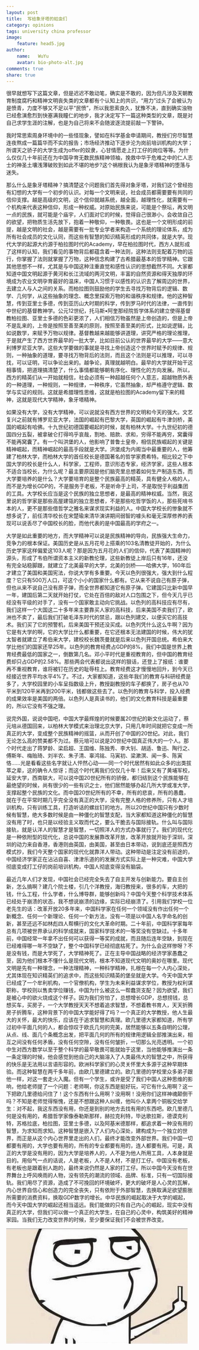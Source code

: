 ```yaml
---
layout: post
title:  写给象牙塔的蛀虫们
category: opinions
tags: university china professor
image:
    feature: head5.jpg
author:
    name:   WuYu
    avatar: bio-photo-alt.jpg
comments: true
share: true
---
```


很早就想写下这篇文章，但是迟迟不敢动笔，确实是不敢的，因为但凡涉及天朝教育制度腐朽和精神文明丧失类的文章都有个认知上的共识，“用力”过头了会被认为是愤青，力度不够又不足以平“民愤”，所以我思索良久，犹豫不决，直到确实浊物已经愈演愈烈到快塞满我瞳仁的地步，我才决定写下一篇这种类型的文章，既是对自己求学生涯的注解，也是为自己将来不会随波逐流提前敲一下警钟。

我时常思索周身环境中的一些怪现象，譬如在科学基金申请期间，教授们穷尽智慧连夜熬成一篇篇华而不实的报告；市场经济推动下逐步沦为岗前培训机构的大学；所谓天之骄子的大学生成为offer的奴隶，心甘情愿走上打工仔的岗位等等。为什么仅仅几十年前还在为中国孕育无数民族精神领袖，挽救中华于危难之中的仁人志士的神圣土壤浅薄破败到如此不堪的地步?这个祸根我认为是象牙塔精神的堕落与迷失。

那么什么是象牙塔精神？搞清楚这个问题我们首先得对象牙塔，对我们这个曾经抱有幻想的大学有一个初步的认识。对每一个文明来说，社会成员都需要要有共同的信仰支撑。越是高级的文明，这个信仰就越系统，越全面，越理性化，就需要有一个机构来代表这种信仰，形成一种权威。对原始民族来说，可能是个祭坛，再文明一点的民族，就可能是个庙宇，人们面对它的时候，觉得自己很渺小，会收敛自己的欲望，把物质生活先放下，抱着一种敬仰，一种敬畏。这也是一个文明形成的前提，越是文明的社会，越是需要有一批专业学者来构造一个系统的理论体系，成为所有社会成员的文化认同，而这些有智慧的知识精英形成的共同体，就是大学。现代大学的起源大约源于柏拉图时代的Academy，早在柏拉图时代，西方人就形成了这样的认知，我们看见的事物背后都蕴含着一种法则，这种法则支配着万物的运行，你掌握了法则就掌握了万物，这种信念构建了古希腊最基本的哲学精神。它跟其他思想不一样，尤其是与中国这种注重直觉和感性认识的思想截然不同。大家都知道中国文明起源于黄河和长江流域的两河文明，丰富的自然资源和得天独厚的环境成为农业文明孕育最好的温床，中国人习惯于以感性的认识去了解周边的世界，去建立人与人之间的关系。而柏拉图则鼓励他的学生去寻找万物背后的逻辑、数学、几何学，从这些抽象的理念、概念里探索万物的和谐秩序和规律。他的这种智慧，传到亚里士多德，传到亚历山大时期的科学，传到罗马时代的法律，一直传到中世纪的基督教神学。公元12世纪，托马斯•阿奎那经院哲学体系的建立使得基督教柏拉图、亚里士多德的色彩更浓了，人们相信万物虽然是上帝创造的，但是上帝不是乱来的，上帝是按照至善至美的原则，按照至善至美的形式，比如说逻辑，比如说数学，来赋予万物以规律。基督教越来越能够讲道理，讲究严格的理论推理，于是就产生了西方世界最早的一批大学，比如目前公认的世界最早的大学——意大利博罗尼亚大学。这些大学要做的事就是寻找上帝创造这个世界时赋予的规律、规则，一种抽象的道理，要寻找万物背后的法则，而且这个法则是可以推理，可以寻找，可以证明，可以争论出来的。越争论，真理就越明白。最早的大学就开始干这相事情，把道理搞清楚了，什么事情都能够朝有序化、理性化的方向发展。所以，西方的精英们从一开始就相信，社会必须有一种超越任何个人意志，超越物质外表的一种道理，一种规则，一种规律，一种秩序，它虽然抽象，却严格遵守逻辑、数学与实证的规则。这就是希腊理性思维，这就是柏拉图的Academy留下来的精神，这就是现代大学精神，象牙塔精神。

如果没有大学，没有大学精神，可以说就没有西方世界的文明和今天的强大。文艺复兴之前就有博罗尼亚大学，法国的崛起有巴黎大学，英国的崛起有牛津剑桥，美国的崛起有哈佛。十九世纪初德国要崛起的时候，就有柏林大学。十九世纪初的德国四分五裂，被拿破仑打得呜乎哀哉，割地、赔款、求和，穷得不能再穷，窝囊得不能再窝囊了。有一个叫洪堡的人，他影响了普鲁士皇帝，相信民族崛起的关键是精神崛起，而精神崛起的最高手段就是大学。洪堡成为内阁当中最重要的人，他筹建了柏林大学，而柏林大学的首任校长是德国著名的哲学家费希特。相比较之下中国大学的校长是什么人，科学家，工程师，意识形态专家，经济学家，这些人根本不适合当校长，为什么呢？最主要原因是他们脑壳里总想着如何生产制造东西，而大学要培养的是什么？大学要培育的是整个民族最高的精英，具有健全人格的人，而不是为增长GDP的，不是服务于老板，不是听命于上司，不是取悦于利益集团的工具。大学校长应当是这个民族的独立思想者，是最高的精神权威。当然，我这里说的哲学家是那些高屋建瓴的独立思想者，不是那些吃哲学饭的人，那些死啃书本的人，更不是那些借哲学之雅名来谋求现实利益的人。中国大学校长的惨象就不想多说了，前任清华校长在宋楚瑜来清华演讲期间弱智的噱头和毫无深厚修养的表现可以说丢尽了中国校长的脸，而他代表的是中国最高的学府之一。

大学是如此重要的地方，而大学精神可以说是民族精神的导向，民族强大生命力，竞争力的根本保证。美国历史是从五月花号上搭乘的103名清教徒开始的，为什么历史学家这样偏爱这103人呢？那是因为五月花的人们的信仰，代表了美国精神的源头，形成了韦伯所谓资本主义的新教伦理，这些新教徒上岸后只有16年，还没有完全站稳脚跟，就建立了北美最早的大学，北美的剑桥——哈佛大学，160年后才建立了美国和美国宪法，你说大学有多重要。今天以色列很强大，强大到什么程度？它只有500万人口，可这个小小的国家什么都有。它从来不说自己有原子弹，但也从来不说自己没有原子弹，而全世界都知道它有原子弹。它建国只比新中国早一年，建国后第二天就开始打仗，它处在百倍的敌对人口包围之下，但今天几乎已经没有平级的对手了，没有一个国家敢主动向它挑战。以色列的高科技应有尽有，我们这样一个大国这二十多年来主要靠买人家的高科技，后来美国不卖我们了，欧洲也不卖了，最后我们打破毛泽东时代的禁忌，跟以色列建交，以便买它的高技术。我们买了它的预警机，后来美国干预还没买成。以色列凭什么这么牛啊？因为它是有大学的啊，它的大学比什么都重要，在它还根本无法建国的时候，伟大的犹太智者就建立了希伯来大学，建校校长魏茨曼就是后来以色列开国总统。希伯来大学比他们的国家还早25年。以色列的教育经费占GDP的8%，我们中国是世界上教育经费最低的国家之一，倒数第几名。邓小平时代是重视教育的，但中国的教育经费却只占GDP的2.58%。那些两会代表都说出这样的狠话，还登上了报纸：谁要再不重视教育，谁将被钉在历史的耻辱柱上。教育经费这才慢慢地回升，到今天已经接近世界平均水平4%了。不过，大家都知道，这些年我们的教育与科研经费是多了，大学校园里的小车呈指数级上升，教授副教授的车子都换了，房子也从70平米到120平米再到200平米，钱都做这些去了。以色列的教育与科学，投入经费的成果效率是美国的两倍。以色列人是真读书的，他们的文化教育科技是最重要的，所以它没有不强之理。

说完外国，说说中国吧，中国大学最辉煌的时候要属20世纪的新文化运动了，蔡元培从德国回来，以柏林大学模式来治理北京大学，只用几年时间就把它变成一所真正的大学，变成整个民族精神的摇篮，从而开创了中国的20世纪。对此，我们无论怎么高的赞美都不为过。蔡元培可以说是20世纪中国真正伟大的一个人。那个时代走出了蒋梦龄、梁启超、王国维、陈独秀、李大钊、胡适、鲁迅、陶行之、傅斯年、梅贻琦、刘半农、朱子清、辜鸿铭、马寅初、梁漱溟、闻一多、陈寅恪……光是看看这些名字就让人怦然心动——同一个时代居然有如此众多的出类拔萃之辈，这的确令人惊讶；而这个时代离我们仅仅几十年！后来又有了黄埔军校，延安大学，西南联大，可以说中国20世纪所有的骄傲，都归结到这个民族能够在最绝望的时候，尚有很少的一些有识之士，他们居然能够办起几所大学或准大学，支撑起整个民族的文化。而中国20世纪所有的不幸，所有的悲哀，所有的愚蠢，就在于在平常时期几乎完全没有真正的大学，没有完整人格的修养所，只有人才培训机构，只有训练工具，打造听话的螺丝钉的地方。所以20世纪中国只有少数时候有智慧，绝大多数时候是由一种僵化的智慧支配，当大家都知道这种僵化的智慧没有用了时，也只是以经验主义取而代之，要么干脆去与国际接轨。什么叫与国际接轨，就是认洋人的智慧才是智慧，一切照洋人的方式办事就行了。我们的现代化是一种依附型的现代化，总说中国的发展靠改革开放，改革开放就开始于深圳，深圳的动力来自香港，香港则由英国，由美国，甚至由日本带动，说到底还是照西方模式抄，我们今天整个国家的现代化就靠洋人带动。这种带动是注定没有前途的，中国经济学家正在沾沾自喜、津津乐道的的发展方式实际上是一种灾难，中国大学彻底变成打工仔的岗前培训机构，中国人彻底变得没有脑袋。

最近几年人们才发现，中国社会已经完全失去了自主开发与创新能力。要自主创新，怎么搞啊？建几个院士楼，引几个洋教授，海归教授来，很多的车，大把的钱，什么工程，什么学者，什么博导群，能够创新吗？中国今天整个科学技术体系已经处于崩溃的状态，我不想说崩溃的边缘，实际已经崩溃了。引用我们学校一位老先生的话：改革开放20多年来，中国科学家在任何一个领域没有作出任何一个新概念、任何一个新理论、任何一个新方法，没有一项是以中国人名字命名的创新，甚至还远不如林彪四人帮横行的文化大革命时期。二十年前，中国科学家每年总有几项被世界承认的科学成就来，国家科学技术的一等奖没有空缺过。十多年前，中国经常一年拿不出任何可以获得一等奖的成就，而且随后连年空缺，到现在已经难得哪一年不空缺了，整个中国科学已经彻底枯死了。为什么会这样惨呀？不是没有钱，而是大学死了，大学精神死了。正在主导中国战略的经济学家愚蠢之至，因为他们根本不懂什么是现代文明，根本不知道现代文明的奥妙在哪里。现代文明是先有一种理念，一种法理精神，一种科学精神，扎根在每一个人内心深处，尤其体现在知识精英们的追求中，而这些知识精英的堡垒就是大学。今天中国大学已经成了一个牟利机构，一个官僚机构，学生为未来利益谋求学位，教授为权利谋职称，学校则以售卖学位赚钱，中国为什么被这么一帮蠢货支配？因为欲望，我们是被心中的欲火烧成这个样子。因为我们穷怕了，总想增长GDP，总想捞钱，总想买车，买房子，一个大学教授天天不想着追求智慧，不想着教书育人，天天折腾房子折腾车，这种背景下的中国大学能好得了吗？一个真正的大学教授，他人生最大的关怀，最大的快乐，应该在于追求智慧和真理。欧几里德大家都知道，所有学过初中平面几何的人，都会惊叹于欧氏几何的完美，居然能够以五条自明的公理，从点、线、面几个条概念出发，把平面几何的所有的规律用逻辑全部推演出来，相互之间没有任何矛盾，没有任何空隙，没有任何皱折，一切那么光亮透明。一个初中生对西方数学以至于整个科学的最早敬畏可能就始于这里，当他能够推演出一条一条定理的时候，他会感觉到他自己的大脑溶入了人类最伟大的智慧之中，所获得的快乐是无法用以言语形容的。欧洲科学家们的心灵关怀里大多源于这种早期体验。而这种智慧在两千多年前，由欧几里德建立的。欧几里德的学校里众多弟子跟他一样，对这一套走火入魔。但有一个学生，或许是受了我们中国人这种思维的影响，他给老师提了一个问题：老师啊，你这东西是挺好玩，可它有什么用啊？这一下把欧几里德给问住了！这个东西有什么用啊？没用啊！没用你们这样神魂颠倒干吗？不知是老师觉得惭愧，还是不想跟这种人纠缠，他叫仆人拿两个铜板交给学生：对不起，我这东西没有用，你还是到别的地方去找有用的东西吧。欧几里德几何是没有用的，希腊哲学家像泰勒斯那样，赫拉克利特，毕达歌拉斯，德谟克利特，苏格拉底，柏拉图，亚里士多德，以及阿基米德那样，都追求着一种没有用的智慧，为求知而求知。这种智慧是嵌入了人们内心深处，建构成为一个独立的世界，而正是从这个内心世界里走出的人们，最终才能改变外部世界。我们中国一切都要有用的，大学也要有用的，所有的专业都要有用的，连人都要有用。可是，真正的大学是没有用的，因为大学是培养人的，人不是为他人所用工具，人本身就是目的。用俗气一点的话说，人是老板，人不是人材，不是打工仔。中国没有老板，有老板也是跟着别人跑的，最终来说仍然是人家的打工仔。所以中国今天没有在世界舞台上呼风唤雨的人物，没有领先的潮流的领域、品牌、标准，只有一切国际接轨。我们用尽了资源，造成了不可挽回的环境破坏，更大的破坏是人心灵的瓦解，内心世界自信心和创造力的完全丧失，只有依附于外部智慧，去换取满足欲望膨胀所需要的消费资料，换取GDP数字的增长。中华民族的崛起取决于大学的崛起，而今天中国大学的崛起还相当遥远。我们能做的只有自己内心的崛起，现实中没有真正的大学，但我们可以做一个真正的大学生，在自己的心灵中，构筑美好的精神家园。当我们无力改变世界的时候，至少要保证我们不会被世界改变。

![](/images/dd.png)

